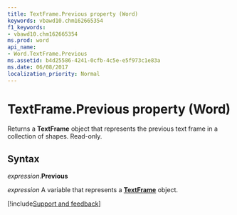 ```yaml
---
title: TextFrame.Previous property (Word)
keywords: vbawd10.chm162665354
f1_keywords:
- vbawd10.chm162665354
ms.prod: word
api_name:
- Word.TextFrame.Previous
ms.assetid: b4d25586-4241-0cfb-4c5e-e5f973c1e83a
ms.date: 06/08/2017
localization_priority: Normal
---
```



# TextFrame.Previous property (Word)

Returns a **TextFrame** object that represents the previous text frame in a collection of shapes. Read-only.


## Syntax

_expression_.**Previous**

_expression_ A variable that represents a **[TextFrame](Word.TextFrame.md)** object.




[!include[Support and feedback](~/includes/feedback-boilerplate.md)]
